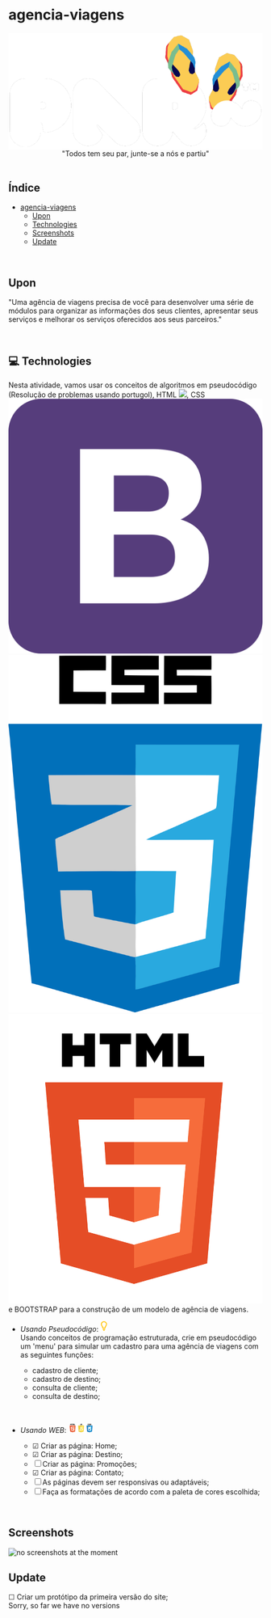 # agencia-viagens

<div align="center">
<img align="center" src="/img/logo/logo-tm2.png" alt="">
<br>"Todos tem seu par, junte-se a nós e partiu"
</div>

<br>

## Índice

- [agencia-viagens](#agencia-viagens)
  - [Upon](#upon)
  - [Technologies](#-technologies)
  - [Screenshots](#screenshots)
  - [Update](#update)

<br>

## Upon

"Uma agência de viagens precisa de você para desenvolver uma série de módulos para organizar as informações dos seus clientes, apresentar seus serviços e melhorar os serviços oferecidos aos seus parceiros."

<br>

## 💻 Technologies

Nesta atividade, vamos usar os conceitos de algoritmos em pseudocódigo (Resolução de problemas usando portugol), HTML <img width="15px" src="/img/icons/html.png.png">, CSS ![BOOTSTRAP](bootstrap.png) ![CSS](css.png) ![HTML](html.png) e BOOTSTRAP para a construção de um modelo de agência de viagens.

- <em>Usando Pseudocódigo</em>:  <img width="15px" src="/img/icons/portugol.png"><br>
Usando conceitos de programação estruturada, crie em pseudocódigo um 'menu' para simular um cadastro para uma agência de viagens com as seguintes funções:</div>
  
  - cadastro de cliente;
  - cadastro de destino;
  - consulta de cliente;
  - consulta de destino;

<br>

- <em>Usando WEB</em>: <img width="50px" src="/img/icons/html-js-css.png">

  - &#x2611; Criar as página: Home;
  - &#x2611; Criar as página: Destino;
  - &#x2610; Criar as página: Promoções;
  - &#x2611; Criar as página: Contato;
  - &#x2610; As páginas devem ser responsivas ou adaptáveis;
  - &#x2610; Faça as formatações de acordo com a paleta de cores escolhida;

<br>

## Screenshots

<img width="500px" src="#" alt="no screenshots at the moment">

<br>

## Update

&#x2610; Criar um protótipo da primeira versão do site;<br>
Sorry, so far we have no versions


<!-- 
&#x2611; Visto
&#x2610; Desmarcado
&#x2612; Marcado com x 
-->